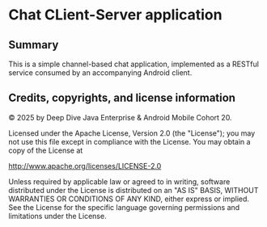 # Chat CLient-Server application

## Summary

This is a simple channel-based chat application, implemented as a RESTful service consumed by an accompanying Android client.

## Credits, copyrights, and license information

&copy; 2025 by Deep Dive Java Enterprise & Android Mobile Cohort 20.

Licensed under the Apache License, Version 2.0 (the "License");
you may not use this file except in compliance with the License.
You may obtain a copy of the License at

<http://www.apache.org/licenses/LICENSE-2.0>

Unless required by applicable law or agreed to in writing, software
distributed under the License is distributed on an "AS IS" BASIS,
WITHOUT WARRANTIES OR CONDITIONS OF ANY KIND, either express or implied.
See the License for the specific language governing permissions and
limitations under the License.

